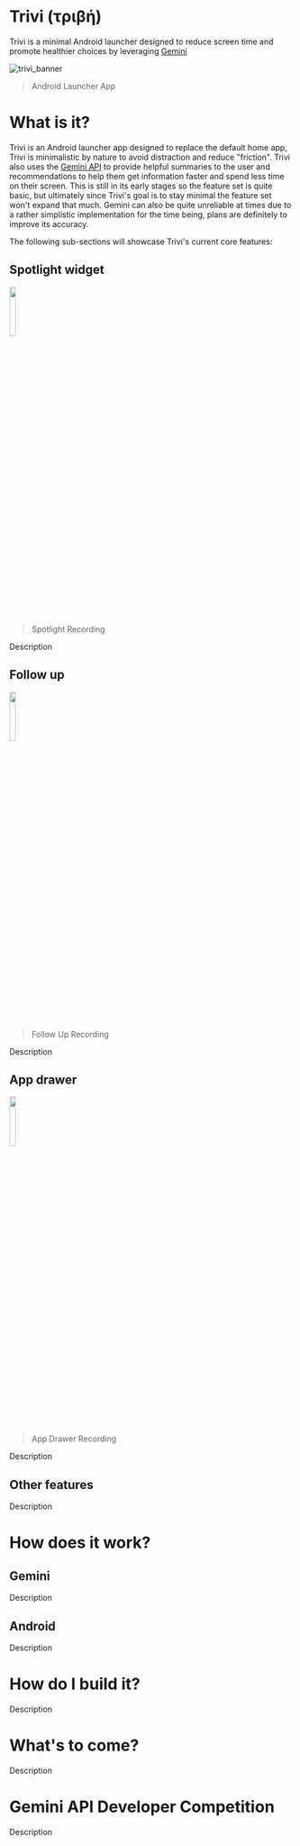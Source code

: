 # Trivi (τριβή)

Trivi is a minimal Android launcher designed to reduce screen time and promote healthier choices by leveraging [Gemini](https://ai.google.dev/gemini-api/docs)

![trivi_banner](https://github.com/user-attachments/assets/8eecce46-a141-480b-955a-4dc75b9c6e4d)
> Android Launcher App

# What is it?

Trivi is an Android launcher app designed to replace the default home app, Trivi is minimalistic by nature to avoid distraction and reduce "friction". Trivi also
uses the [Gemini API](https://ai.google.dev/gemini-api/docs) to provide helpful summaries to the user and recommendations to help them get information faster 
and spend less time on their screen. This is still in its early stages so the feature set is quite basic, but ultimately since Trivi's goal is to stay minimal 
the feature set won't expand that much. Gemini can also be quite unreliable at times due to a rather simplistic implementation for the time being, plans are definitely to
improve its accuracy.


The following sub-sections will showcase Trivi's current core features:

## Spotlight widget


<img src=https://github.com/user-attachments/assets/fd192293-5500-4495-aeca-84846aaf2b4d height="15%">

> Spotlight Recording

Description

## Follow up


<img src=https://github.com/user-attachments/assets/d3ba9529-cb67-420c-a055-2e5c0720d67e height="15%">

> Follow Up Recording

Description

## App drawer


<img src=https://github.com/user-attachments/assets/974c08b0-c48f-416f-b580-0abb06380ccd height="15%">

> App Drawer Recording

Description

## Other features

Description

# How does it work?

## Gemini

Description

## Android

Description

# How do I build it?

Description

# What's to come?

Description

# Gemini API Developer Competition

Description
